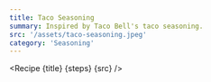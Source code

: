 ```yaml
---
title: Taco Seasoning
summary: Inspired by Taco Bell's taco seasoning.
src: '/assets/taco-seasoning.jpeg'
category: 'Seasoning'
---
```


<script>
	import Recipe from '$lib/recipes/recipe.svelte';

	const steps = [
		{
			title: 'Combine',
			ingredients: ['1tsp Ground Cumin', '0.5tsp Chilli Powder', '0.5tsp Sweet Smoked Paprika', '0.5tsp Garlic Powder', '0.5tsp Onion Powder']
		}
	]
</script>

<Recipe {title} {steps} {src} />
